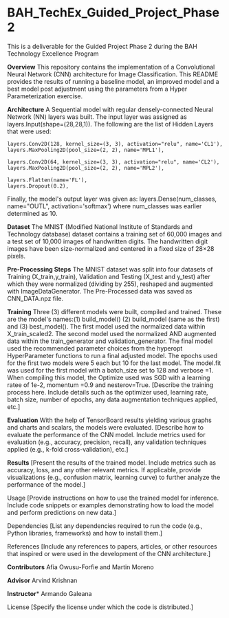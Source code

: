 # BAH_TechEx_Guided_Project_Phase2
This is a deliverable for the Guided Project Phase 2 during the BAH Technology Excellence Program

**Overview**
This repository contains the implementation of a Convolutional Neural Network (CNN) architecture for Image Classification. This README provides the results of running a baseline model, an improved model and a best model post adjustment using the parameters from a Hyper Parameterization exercise.

**Architecture**
A Sequential model with regular densely-connected Neural Network (NN) layers was built. The input layer was assigned as layers.Input(shape=(28,28,1)). 
The following are the list of Hidden Layers that were used:

    layers.Conv2D(128, kernel_size=(3, 3), activation="relu", name='CL1'),
    layers.MaxPooling2D(pool_size=(2, 2), name='MPL1'),

    layers.Conv2D(64, kernel_size=(3, 3), activation="relu", name='CL2'),
    layers.MaxPooling2D(pool_size=(2, 2), name='MPL2'),

    layers.Flatten(name='FL'),
    layers.Dropout(0.2),

  Finally, the model's output layer was given as: layers.Dense(num_classes, name="OUTL", activation='softmax') where num_classes was earlier determined as 10.
  
**Dataset**
The MNIST (Modified National Institute of Standards and Technology database) dataset contains a training set of 60,000 images and a test set of 10,000 images of handwritten digits. The handwritten digit images have been size-normalized and centered in a fixed size of 28×28 pixels.

**Pre-Processing Steps**
The MNIST dataset was split into four datasets of Training (X_train,y_train), Validation and Testing (X_test and y_test) after which they were normalized (dividing by 255), reshaped and augmented with ImageDataGenerator. The Pre-Processed data was saved as CNN_DATA.npz file.

**Training**
Three (3) different models were built, compiled and trained. These are the model's names:(1) build_model() (2) build_model (same as the first) and (3) best_model(). The first model used the normalized data within X_train_scaled2. The second model used the normalized AND augmented data within the train_generator and validation_generator. The final model used the recommended parameter choices from the hyperopt HyperParameter functions to run a final adjusted model. The epochs used for the first two models were 5 each but 10 for the last model. The model.fit was used for the first model with a batch_size set to 128 and verbose =1. When compiling this model, the Optimize used was SGD with a learning ratee of 1e-2, momentum =0.9 and nesterov=True.
[Describe the training process here. Include details such as the optimizer used, learning rate, batch size, number of epochs, any data augmentation techniques applied, etc.]

**Evaluation**
With the help of TensorBoard results yielding various graphs and charts and scalars, the models were evaluated.
[Describe how to evaluate the performance of the CNN model. Include metrics used for evaluation (e.g., accuracy, precision, recall), any validation techniques applied (e.g., k-fold cross-validation), etc.]

**Results**
[Present the results of the trained model. Include metrics such as accuracy, loss, and any other relevant metrics. If applicable, provide visualizations (e.g., confusion matrix, learning curve) to further analyze the performance of the model.]

Usage
[Provide instructions on how to use the trained model for inference. Include code snippets or examples demonstrating how to load the model and perform predictions on new data.]

Dependencies
[List any dependencies required to run the code (e.g., Python libraries, frameworks) and how to install them.]

References
[Include any references to papers, articles, or other resources that inspired or were used in the development of the CNN architecture.]

**Contributors**
Afia Owusu-Forfie and Martin Moreno

**Advisor**
Arvind Krishnan

**Instructor***
Armando Galeana

License
[Specify the license under which the code is distributed.]



